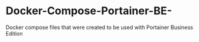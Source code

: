 # Docker-Compose-Portainer-BE-
Docker compose files that were created to be used with Portainer Business Edition
